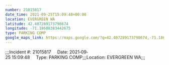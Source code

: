 ```yaml
---
number: 21015817
date_time: 2021-09-25T15:09:48+00:00
location: EVERGREEN WA
latitude: 42.407289173798674
longitude: -71.18688383442675
type: PARKING COMP
google_maps_link: https://maps.google.com/?q=42.407289173798674,-71.18688383442675
---
```


;;;Incident #: 21015817     Date: 2021‐09‐25 15:09:48     Type: PARKING COMP;;;Location: EVERGREEN WA;;;
